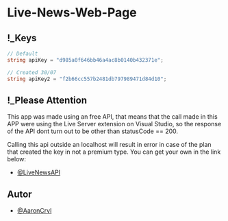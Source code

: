# Live-News-Web-Page

## !_Keys

```csharp
// Default
string apiKey = "d985a0f646bb46a4ac8b0140b432371e";

// Created 30/07
string apiKey2 = "f2b66cc557b2481db797989471d84d10";
```

## !_Please Attention
This app was made using an free API, that means that the call made in this APP were using the Live Server extension on Visual Studio, so the response of the API 
dont turn out to be  other than statusCode == 200.

Calling this api outside an localhost will result in error in case of the plan that created the key in not a premium type.
You can get your own in the link below:
- [@LiveNewsAPI](https://newsapi.org/)


## Autor
- [@AaronCrvl](https://www.github.com/AaronCrvl)
